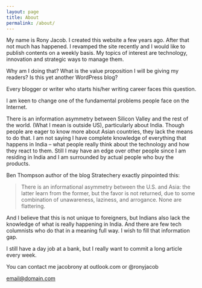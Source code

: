 ```yaml
---
layout: page
title: About
permalink: /about/
---
```


My name is Rony Jacob. I created this website a few years ago. After that not much has happened. I revamped the site recently and I would like to publish contents on a weekly basis. My topics of interest are technology, innovation and strategic ways to manage them.

Why am I doing that? What is the value proposition I will be giving my readers? Is this yet another WordPress blog?

Every blogger or writer who starts his/her writing career faces this question.

I am keen to change one of the fundamental problems people face on the Internet.

There is an information asymmetry between Silicon Valley and the rest of the world. (What I mean is outside US), particularly about India. Though people are eager to know more about Asian countries, they lack the means to do that. I am not saying I have complete knowledge of everything that happens in India – what people really think about the technology and how they react to them. Still I may have an edge over other people since I am residing in India and I am surrounded by actual people who buy the products.

Ben Thompson author of the blog Stratechery exactly pinpointed this:

>There is an informational asymmetry between the U.S. and Asia: the latter learn from the former, but the favor is not returned, due to some combination of unawareness, laziness, and arrogance. None are flattering.

And I believe that this is not unique to foreigners, but Indians also lack the knowledge of what is really happening in India. And there are few tech columnists who do that in a meaning full way. I wish to fill that information gap.

I still have a day job at a bank, but I really want to commit a long article every week.

You can contact me jacobrony at outlook.com or @ronyjacob

[email@domain.com](mailto:jacobrony@outlook.com)
